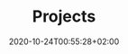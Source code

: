 ---
title: "Projects"
date: 2020-10-24T00:55:28+02:00
draft: false
layout: list
searchFilter: Project
tags: ['Pierre', 'Lévy', 'design', 'research', 'projects']
description: "Pierre Lévy, design, research, projects"
notEverything: true
notListed: true
zone: "projects"
---